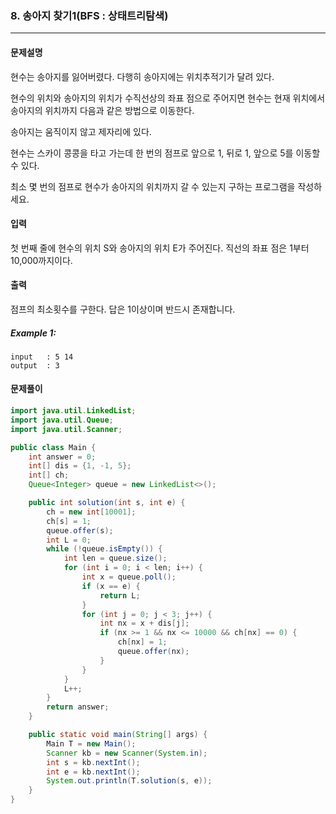 ### 8. 송아지 찾기1(BFS : 상태트리탐색)

---

#### 문제설명

현수는 송아지를 잃어버렸다. 다행히 송아지에는 위치추적기가 달려 있다.

현수의 위치와 송아지의 위치가 수직선상의 좌표 점으로 주어지면 현수는 현재 위치에서 송아지의 위치까지 다음과 같은 방법으로 이동한다.

송아지는 움직이지 않고 제자리에 있다.

현수는 스카이 콩콩을 타고 가는데 한 번의 점프로 앞으로 1, 뒤로 1, 앞으로 5를 이동할 수 있다.

최소 몇 번의 점프로 현수가 송아지의 위치까지 갈 수 있는지 구하는 프로그램을 작성하세요.


#### 입력

첫 번째 줄에 현수의 위치 S와 송아지의 위치 E가 주어진다. 직선의 좌표 점은 1부터 10,000까지이다.


#### 출력

점프의 최소횟수를 구한다. 답은 1이상이며 반드시 존재합니다.

##### Example 1:

```
input	: 5 14
output	: 3
```

#### 문제풀이

```java
import java.util.LinkedList;
import java.util.Queue;
import java.util.Scanner;

public class Main {
    int answer = 0;
    int[] dis = {1, -1, 5};
    int[] ch;
    Queue<Integer> queue = new LinkedList<>();

    public int solution(int s, int e) {
        ch = new int[10001];
        ch[s] = 1;
        queue.offer(s);
        int L = 0;
        while (!queue.isEmpty()) {
            int len = queue.size();
            for (int i = 0; i < len; i++) {
                int x = queue.poll();
                if (x == e) {
                    return L;
                }
                for (int j = 0; j < 3; j++) {
                    int nx = x + dis[j];
                    if (nx >= 1 && nx <= 10000 && ch[nx] == 0) {
                        ch[nx] = 1;
                        queue.offer(nx);
                    }
                }
            }
            L++;
        }
        return answer;
    }

    public static void main(String[] args) {
        Main T = new Main();
        Scanner kb = new Scanner(System.in);
        int s = kb.nextInt();
        int e = kb.nextInt();
        System.out.println(T.solution(s, e));
    }
}

```


